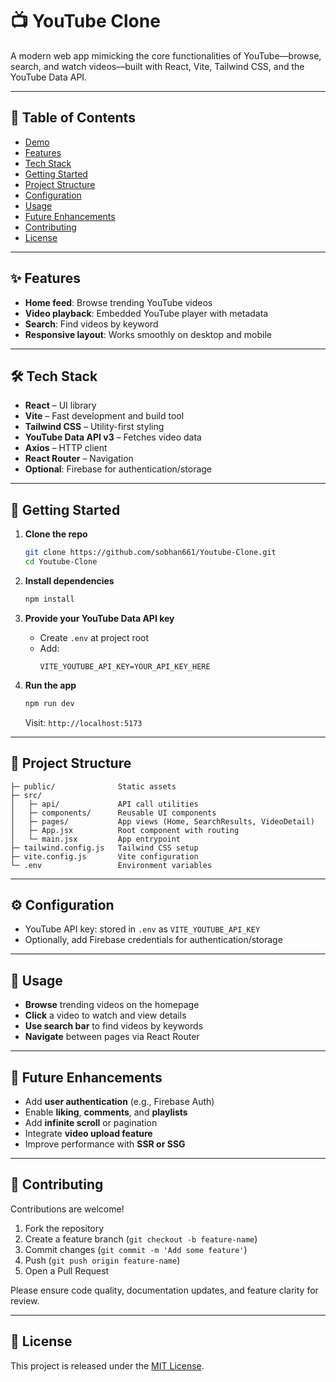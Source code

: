 # 📺 YouTube Clone

A modern web app mimicking the core functionalities of YouTube—browse, search, and watch videos—built with React, Vite, Tailwind CSS, and the YouTube Data API.

---

## 🧩 Table of Contents

- [Demo](#demo)  
- [Features](#features)  
- [Tech Stack](#tech-stack)  
- [Getting Started](#getting-started)  
- [Project Structure](#project-structure)  
- [Configuration](#configuration)  
- [Usage](#usage)  
- [Future Enhancements](#future-enhancements)  
- [Contributing](#contributing)  
- [License](#license)

---

## ✨ Features

- **Home feed**: Browse trending YouTube videos  
- **Video playback**: Embedded YouTube player with metadata  
- **Search**: Find videos by keyword  
- **Responsive layout**: Works smoothly on desktop and mobile

---

## 🛠️ Tech Stack

- **React** – UI library  
- **Vite** – Fast development and build tool  
- **Tailwind CSS** – Utility-first styling  
- **YouTube Data API v3** – Fetches video data  
- **Axios** – HTTP client  
- **React Router** – Navigation  
- **Optional**: Firebase for authentication/storage

---

## 🚀 Getting Started

1. **Clone the repo**  
   ```bash
   git clone https://github.com/sobhan661/Youtube-Clone.git
   cd Youtube-Clone
   ```

2. **Install dependencies**  
   ```bash
   npm install
   ```

3. **Provide your YouTube Data API key**  
   - Create `.env` at project root  
   - Add:  
     ```
     VITE_YOUTUBE_API_KEY=YOUR_API_KEY_HERE
     ```

4. **Run the app**  
   ```bash
   npm run dev
   ```
   Visit: `http://localhost:5173`

---

## 📁 Project Structure

```
├─ public/              Static assets
├─ src/
│   ├─ api/             API call utilities
│   ├─ components/      Reusable UI components
│   ├─ pages/           App views (Home, SearchResults, VideoDetail)
│   ├─ App.jsx          Root component with routing
│   └─ main.jsx         App entrypoint
├─ tailwind.config.js   Tailwind CSS setup
├─ vite.config.js       Vite configuration
└─ .env                 Environment variables
```

---

## ⚙️ Configuration

- YouTube API key: stored in `.env` as `VITE_YOUTUBE_API_KEY`
- Optionally, add Firebase credentials for authentication/storage

---

## 🎯 Usage

- **Browse** trending videos on the homepage  
- **Click** a video to watch and view details  
- **Use search bar** to find videos by keywords  
- **Navigate** between pages via React Router

---

## 🧭 Future Enhancements

- Add **user authentication** (e.g., Firebase Auth)  
- Enable **liking**, **comments**, and **playlists**  
- Add **infinite scroll** or pagination  
- Integrate **video upload feature**  
- Improve performance with **SSR or SSG**

---

## 🤝 Contributing

Contributions are welcome!

1. Fork the repository  
2. Create a feature branch (`git checkout -b feature-name`)  
3. Commit changes (`git commit -m 'Add some feature'`)  
4. Push (`git push origin feature-name`)  
5. Open a Pull Request

Please ensure code quality, documentation updates, and feature clarity for review.

---

## 📝 License

This project is released under the [MIT License](LICENSE).